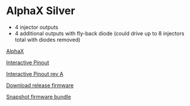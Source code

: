 # AlphaX Silver

* 4 injector outputs
* 4 additional outputs with fly-back diode (could drive up to 8 injectors total with diodes removed)

[AlphaX](https://www.alphaxpr.com/)

[Interactive Pinout](https://gerefi.com/docs/pinouts/hellen/alphax-silver/)

[Interactive Pinout rev A](https://gerefi.com/docs/pinouts/hellen/alphax-silver-a/)

[Download release firmware](https://github.com/gerefi/gerefi/releases/latest/download/gerefi_bundle_alphax-silver.zip)

[Snapshot firmware bundle](https://gerefi.com/build_server/gerefi_bundle_alphax-silver.zip)
